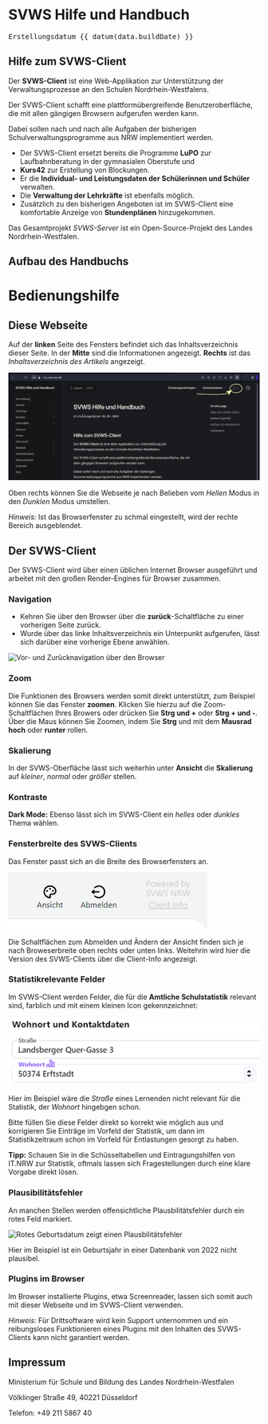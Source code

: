 <script setup lang="ts">
import { data } from './build.data';

const datum = (t) => {
  // gibt ein Datum im deutschen Format zurück
  try {
    return new Date(t).toLocaleDateString('de', {day: '2-digit', month: '2-digit', year: 'numeric', timeZone: 'Europe/Berlin'})
  } catch (e) {console.log(e); return 'Datumsfehler'}
}
</script>



# SVWS Hilfe und Handbuch


<pre>Erstellungsdatum {{ datum(data.buildDate) }}</pre>

## Hilfe zum SVWS-Client 

Der **SVWS-Client** ist eine Web-Applikation zur Unterstützung der Verwaltungsprozesse an den Schulen Nordrhein-Westfalens.  

Der SVWS-Client schafft eine plattformübergreifende Benutzeroberfläche, die mit allen gängigen Browsern aufgerufen werden kann.

Dabei sollen nach und nach alle Aufgaben der bisherigen Schulverwaltungsprogramme aus NRW implementiert werden.

* Der SVWS-Client ersetzt bereits die Programme **LuPO** zur Laufbahnberatung in der gymnasialen Oberstufe und
* **Kurs42** zur Erstellung von Blockungen.
* Er die **Individual- und Leistungsdaten der Schülerinnen und Schüler** verwalten.
* Die **Verwaltung der Lehrkräfte** ist ebenfalls möglich.
* Zusätzlich zu den bisherigen Angeboten ist im SVWS-Client eine komfortable Anzeige von **Stundenplänen** hinzugekommen.

Das Gesamtprojekt _SVWS-Server_ ist ein Open-Source-Projekt des Landes Nordrhein-Westfalen.

## Aufbau des Handbuchs 

# Bedienungshilfe

## Diese Webseite

Auf der **linken** Seite des Fensters befindet sich das Inhaltsverzeichnis dieser Seite. In der **Mitte** sind die Informationen angezeigt. **Rechts** ist das *Inhaltsverzeichnis des Artikels* angezeigt.

![Screenshot der Webseite für die Strukturdarstellung](./graphics/SVWS_hilfe-root_AufbauDerWebseite.png "Die Website ist in drei Bereiche geteilt: Links das Inhaltsverzeichnis der Seite, in der Mitte der Artikel, rechts das Inhaltsverzeichnis des Artikels.")

Oben rechts können Sie die Webseite je nach Belieben vom *Hellen* Modus in den *Dunklen* Modus umstellen.

*Hinweis:* Ist das Browserfenster zu schmal eingestellt, wird der rechte Bereich ausgeblendet.

## Der SVWS-Client

Der SVWS-Client wird über einen üblichen Internet Browser ausgeführt und arbeitet mit den großen Render-Engines für Browser zusammen.

### Navigation

* Kehren Sie über den Browser über die **zurück**-Schaltfläche zu einer vorherigen Seite zurück.
* Wurde über das linke Inhaltsverzeichnis ein Unterpunkt aufgerufen, lässt sich darüber eine vorherige Ebene anwählen.

![Vor- und Zurücknavigation über den Browser](./graphics/SVWS_hilfe-root_SchaltflächenNavigation.png "Navigation über die Vor- und Zurückschaltflächen des Browsers oder über die Schaltflächen im Browser.") 

### Zoom

Die Funktionen des Browsers werden somit direkt unterstützt, zum Beispiel können Sie das Fenster **zoomen**. Klicken Sie hierzu auf die Zoom-Schaltflächen Ihres Browers oder drücken Sie **Strg und +** oder **Strg + und -**. Über die Maus können Sie Zoomen, indem Sie **Strg** und mit dem **Mausrad hoch** oder **runter** rollen.

### Skalierung

In der SVWS-Oberfläche lässt sich weiterhin unter **Ansicht** die **Skalierung** auf *kleiner*, *normal* oder *größer* stellen.

### Kontraste

**Dark Mode:** Ebenso lässt sich im SVWS-Client ein *helles* oder *dunkles* Thema wählen. 

### Fensterbreite des SVWS-Clients

Das Fenster passt sich an die Breite des Browserfensters an. 

![Schaltflächen zum Ändern der Ansicht, zum Abmelden und zur Client-Info](./graphics/SVWS_hilfe-root_Ansicht.png "Die Schaltfläche zum Ändern der Ansicht wird je nach Breite des Browserfensters oben rechts oder unten links angezeigt.")

Die Schaltflächen zum Abmelden und Ändern der Ansicht finden sich je nach Broweserbreite oben rechts oder unten links. Weitehrin wird hier die Version des SVWS-Clients über die Client-Info angezeigt.

### Statistikrelevante Felder

Im SVWS-Client werden Felder, die für die **Amtliche Schulstatistik** relevant sind, farblich und mit einem kleinen Icon gekennzeichnet:

![Kennzeichung der Statistikrelevanten Felder](./graphics/SVWS_hilfe-root_Statistikrelevanz.png "Die Farbe und das Diagramm-Icon weisen auf die Statistikrelevanz hin.")

Hier im Beispiel wäre die *Straße* eines Lernenden nicht relevant für die Statistik, der *Wohnort* hingebgen schon. 

Bitte füllen Sie diese Felder direkt so korrekt wie möglich aus und korrigieren Sie Einträge im Vorfeld der Statistik, um dann im Statistikzeitraum schon im Vorfeld für Entlastungen gesorgt zu haben.

**Tipp:** Schauen Sie in die Schüsseltabellen und Eintragungshilfen von IT.NRW zur Statistik, oftmals lassen sich Fragestellungen durch eine klare Vorgabe direkt lösen.

### Plausibilitätsfehler

An manchen Stellen werden offensichtliche Plausbilitätsfehler durch ein rotes Feld markiert. 

![Rotes Geburtsdatum zeigt einen Plausbilitätsfehler](./graphics/SVWS_hilfe-root_plausibilitätsfehlert.png "Dieses Geburtsdatum wirkt unwahrscheinlich und wird rot markiert.")

Hier im Beispiel ist ein Geburtsjahr in einer Datenbank von 2022 nicht plausibel.

### Plugins im Browser

Im Browser installierte Plugins, etwa Screenreader, lassen sich somit auch mit dieser Webseite und im SVWS-Client verwenden.

*Hinweis:* Für Drittsoftware wird kein Support unternommen und ein reibungsloses Funktionieren eines Plugins mit den Inhalten des SVWS-Clients kann nicht garantiert werden.

## Impressum

Ministerium für Schule und Bildung des Landes Nordrhein-Westfalen

Völklinger Straße 49, 40221 Düsseldorf

Telefon: +49 211 5867 40

 
